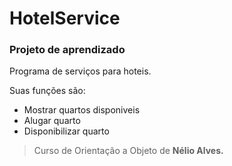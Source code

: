 # HotelService
### Projeto de aprendizado
Programa de serviços para hoteis.

Suas funções são:
- Mostrar quartos disponiveis
- Alugar quarto
- Disponibilizar quarto

> Curso de Orientação a Objeto de **Nélio Alves.**
